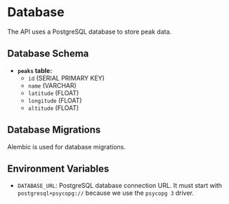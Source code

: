 # Database

The API uses a PostgreSQL database to store peak data.

## Database Schema

- **`peaks` table:**
  - `id` (SERIAL PRIMARY KEY)
  - `name` (VARCHAR)
  - `latitude` (FLOAT)
  - `longitude` (FLOAT)
  - `altitude` (FLOAT)

## Database Migrations

Alembic is used for database migrations.

## Environment Variables

- `DATABASE_URL`: PostgreSQL database connection URL.
It must start with `postgresql+psycopg://` because we use the `psycopg 3` driver.
